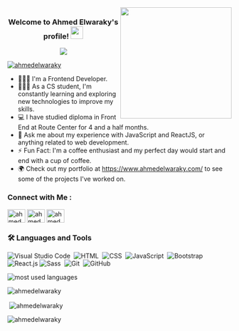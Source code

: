 
<img width="250" align="right" src="https://c.tenor.com/_DOBjnGspYAAAAAM/code-coding.gif">

<h3 align="center">
  Welcome to Ahmed Elwaraky's profile!
  <img src="https://media.giphy.com/media/hvRJCLFzcasrR4ia7z/giphy.gif" width="28">
</h3>

<!-- Typing SVG by DenverCoder1 - https://github.com/DenverCoder1/readme-typing-svg -->
<p align="center">
  <a href="https://github.com/DenverCoder1/readme-typing-svg"><img src="https://readme-typing-svg.herokuapp.com/?lines=Full Stack %20Developer%20;Always%20learning%20new%20things&font=Fira%20Code&center=true&width=440&height=45&color=f75c7e&vCenter=true&size=22"></a>
</p> 

<p align="left"> <a href="https://github.com/ryo-ma/github-profile-trophy"><img src="https://github-profile-trophy.vercel.app/?username=ahmedelwaraky" alt="ahmedelwaraky" /></a> </p>

- 👨🏿‍💻 I'm a Frontend Developer.
- 👨🏼‍🎓 As a CS student, I'm constantly learning and exploring new technologies to improve my skills.
- 💻 I have studied diploma in Front End at Route Center for 4 and a half months.
- 💬 Ask me about my experience with JavaScript and ReactJS, or anything related to web development.
- ⚡ Fun Fact: I'm a coffee enthusiast and my perfect day would start and end with a cup of coffee.
- 🌍 Check out my portfolio at https://www.ahmedelwaraky.com/ to see some of the projects I've worked on.


### Connect with Me :
<p align="left">
<a href="https://www.linkedin.com/in/ahmedelwaraky/" target="blank"><img align="center" src="https://raw.githubusercontent.com/rahuldkjain/github-profile-readme-generator/master/src/images/icons/Social/linked-in-alt.svg" alt="ahmedelwaraky" height="30" width="40" /></a>
<a href="https://twitter.com/ahmedelwaraky_"target="blank"><img align="center" src="https://raw.githubusercontent.com/rahuldkjain/github-profile-readme-generator/master/src/images/icons/Social/twitter-alt.svg" alt="ahmedelwaraky_" height="30" width="40" /></a>
<a href="https://www.instagram.com/ahmedelwaraky_/" target="blank"><img align="center" src="https://raw.githubusercontent.com/rahuldkjain/github-profile-readme-generator/master/src/images/icons/Social/instagram.svg" alt="ahmedelwaraky_" height="30" width="40" /></a>
</p>

### 🛠 Languages and Tools
![Visual Studio Code](https://img.shields.io/badge/-Visual%20Studio%20Code-05122A?style=flat&logo=visual-studio-code&logoColor=007ACC)&nbsp;
![HTML](https://img.shields.io/badge/-HTML-05122A?style=flat&logo=HTML5)&nbsp;
![CSS](https://img.shields.io/badge/-CSS-05122A?style=flat&logo=CSS3&logoColor=1572B6)&nbsp;
![JavaScript](https://img.shields.io/badge/-JavaScript-05122A?style=flat&logo=javascript)&nbsp;
![Bootstrap](https://img.shields.io/badge/-Bootstrap-05122A?style=flat&logo=bootstrap&logoColor=563D7C)&nbsp;
![React.js](https://img.shields.io/badge/-React-05122A?style=flat&logo=react)
![Sass](https://img.shields.io/badge/-Sass-05122A?style=flat&logo=sass)&nbsp;
![Git](https://img.shields.io/badge/-Git-05122A?style=flat&logo=git)&nbsp;
![GitHub](https://img.shields.io/badge/-GitHub-05122A?style=flat&logo=github)&nbsp;

 
<img align="left" src="https://github-readme-stats.vercel.app/api/top-langs?username=ahmedelwaraky&show_icons=true&locale=en&layout=compact&theme=radical" alt="most used languages" />
<br>
<p align="left"> <img src="https://komarev.com/ghpvc/?username=ahmedelwaraky&label=Profile%20views&color=0e75b6&style=flat" alt="ahmedelwaraky"/></p>

<p>&nbsp;<img align="center" src="https://github-readme-stats.vercel.app/api?username=ahmedelwaraky&show_icons=true&locale=en" alt="ahmedelwaraky" /></p>

<p><img align="center" src="https://github-readme-streak-stats.herokuapp.com/?user=ahmedelwaraky&" alt="ahmedelwaraky" /></p>



































